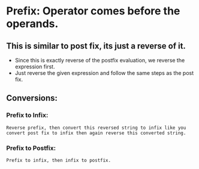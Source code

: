 # Prefix: Operator comes before the operands.
## This is similar to post fix, its just a reverse of it.
   * Since this is exactly reverse of the postfix evaluation, we reverse the expression first.
   * Just reverse the given expression and follow the same steps as the post fix.
   
## Conversions:
### Prefix to Infix:
    Reverse prefix, then convert this reversed string to infix like you convert post fix to infix then again reverse this converted string.
    
### Prefix to Postfix:
    Prefix to infix, then infix to postfix.